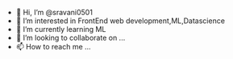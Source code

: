 - 👋 Hi, I’m @sravani0501
- 👀 I’m interested in FrontEnd web development,ML,Datascience
- 🌱 I’m currently learning ML
-  💞️ I’m looking to collaborate on ...
- 📫 How to reach me ...

<!---
sravani0501/sravani0501 is a ✨ special ✨ repository because its `README.md` (this file) appears on your GitHub profile.
You can click the Preview link to take a look at your changes.
--->
